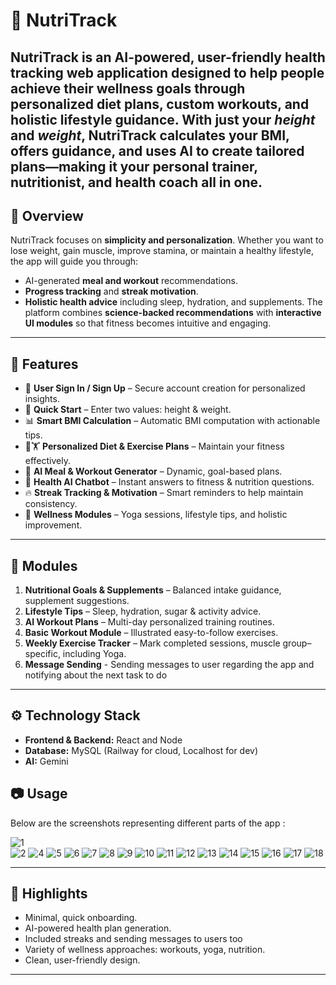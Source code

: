 # 🥗 NutriTrack

NutriTrack is an AI-powered, user-friendly health tracking web application designed to help people achieve their wellness goals through **personalized diet plans**, **custom workouts**, and **holistic lifestyle guidance**.
With just your *height* and *weight*, NutriTrack calculates your BMI, offers guidance, and uses AI to create tailored plans—making it your **personal trainer, nutritionist, and health coach** all in one.
---
## 📖 Overview
NutriTrack focuses on **simplicity and personalization**. Whether you want to lose weight, gain muscle, improve stamina, or maintain a healthy lifestyle, the app will guide you through:
- AI-generated **meal and workout** recommendations.
- **Progress tracking** and **streak motivation**.
- **Holistic health advice** including sleep, hydration, and supplements.
The platform combines **science-backed recommendations** with **interactive UI modules** so that fitness becomes intuitive and engaging.
---
## 🚀 Features
- 🔐 **User Sign In / Sign Up** – Secure account creation for personalized insights.  
- 📏 **Quick Start** – Enter two values: height & weight.  
- 📊 **Smart BMI Calculation** – Automatic BMI computation with actionable tips.  
- 🥗🏋 **Personalized Diet & Exercise Plans** – Maintain your fitness effectively.  
- 🤖 **AI Meal & Workout Generator** – Dynamic, goal-based plans.  
- 💬 **Health AI Chatbot** – Instant answers to fitness & nutrition questions.  
- 🔥 **Streak Tracking & Motivation** – Smart reminders to help maintain consistency.  
- 🧘 **Wellness Modules** – Yoga sessions, lifestyle tips, and holistic improvement.
---
## 🧩 Modules
1. **Nutritional Goals & Supplements** – Balanced intake guidance, supplement suggestions.  
2. **Lifestyle Tips** – Sleep, hydration, sugar & activity advice.  
3. **AI Workout Plans** – Multi-day personalized training routines.  
4. **Basic Workout Module** – Illustrated easy-to-follow exercises.  
5. **Weekly Exercise Tracker** – Mark completed sessions, muscle group–specific, including Yoga.
4. **Message Sending** - Sending messages to user regarding the app and notifying about the next task to do
---
## ⚙ Technology Stack
- **Frontend & Backend:** React and Node
- **Database:** MySQL (Railway for cloud, Localhost for dev)
- **AI:** Gemini


## 📷 Usage

Below are the screenshots representing different parts of the app : 

![1](screenshots/1.png)  
![2](screenshots/2.png) 
![4](screenshots/4.png) 
![5](screenshots/5.png) 
![6](screenshots/6.png) 
![7](screenshots/7.png) 
![8](screenshots/8.png) 
![9](screenshots/9.png) 
![10](screenshots/10.png) 
![11](screenshots/11.png) 
![12](screenshots/12.png) 
![13](screenshots/13.png) 
![14](screenshots/14.png) 
![15](screenshots/15.png) 
![16](screenshots/16.png) 
![17](screenshots/17.png) 
![18](screenshots/18.png) 


---

## 💎 Highlights

- Minimal, quick onboarding.  
- AI-powered health plan generation.  
- Included streaks and sending messages to users too 
- Variety of wellness approaches: workouts, yoga, nutrition.  
- Clean, user-friendly design.

---
